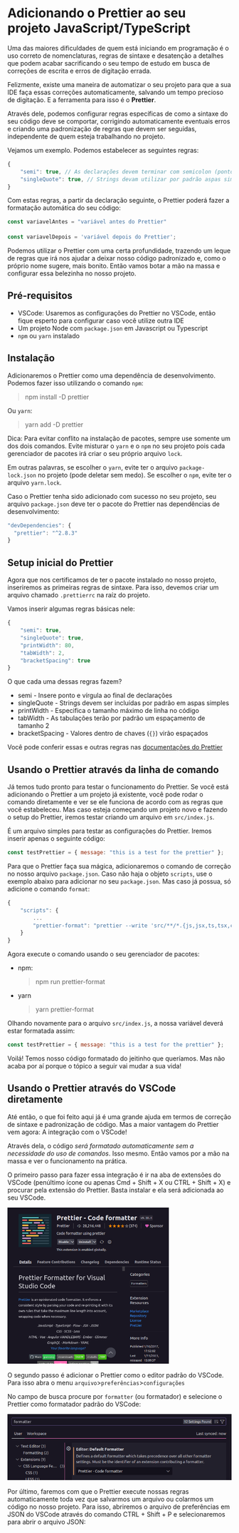 # Adicionando o Prettier ao seu projeto JavaScript/TypeScript

Uma das maiores dificuldades de quem está iniciando em programação é o uso correto de nomenclaturas, regras de sintaxe e desatenção a detalhes que podem acabar sacrificando o seu tempo de estudo em busca de correções de escrita e erros de digitação errada.

Felizmente, existe uma maneira de automatizar o seu projeto para que a sua IDE faça essas correções automaticamente, salvando um tempo precioso de digitação. E a ferramenta para isso é o **Prettier**.

Através dele, podemos configurar regras específicas de como a sintaxe do seu código deve se comportar, corrigindo automaticamente eventuais erros e criando uma padronização de regras que devem ser seguidas, independente de quem esteja trabalhando no projeto.

Vejamos um exemplo. Podemos estabelecer as seguintes regras:

```Javascript
{
    "semi": true, // As declarações devem terminar com semicolon (ponto e vírgula ;)
    "singleQuote": true, // Strings devam utilizar por padrão aspas simples
}
```

Com estas regras, a partir da declaração seguinte, o Prettier poderá fazer a formatação automática do seu código:

```Javascript
const variavelAntes = "variável antes do Prettier"

const variavelDepois = 'variável depois do Prettier';

```

Podemos utilizar o Prettier com uma certa profundidade, trazendo um leque de regras que irá nos ajudar a deixar nosso código padronizado e, como o próprio nome sugere, mais bonito. Então vamos botar a mão na massa e configurar essa belezinha no nosso projeto.

## Pré-requisitos

- VSCode: Usaremos as configurações do Prettier no VSCode, então fique esperto para configurar caso você utilize outra IDE
- Um projeto Node com `package.json` em Javascript ou Typescript
- `npm` ou `yarn` instalado

## Instalação

Adicionaremos o Prettier como uma dependência de desenvolvimento. Podemos fazer isso utilizando o comando `npm`:

> npm install -D prettier

Ou `yarn`:

> yarn add -D prettier

Dica: Para evitar conflito na instalação de pacotes, sempre use somente um dos dois comandos. Evite misturar o `yarn` e o `npm` no seu projeto pois cada gerenciador de pacotes irá criar o seu próprio arquivo `lock`.

Em outras palavras, se escolher o `yarn`, evite ter o arquivo `package-lock.json` no projeto (pode deletar sem medo). Se escolher o `npm`, evite ter o arquivo `yarn.lock`.

Caso o Prettier tenha sido adicionado com sucesso no seu projeto, seu arquivo `package.json` deve ter o pacote do Prettier nas dependências de desenvolvimento:

```javascript
"devDependencies": {
  "prettier": "^2.8.3"
}
```

## Setup inicial do Prettier

Agora que nos certificamos de ter o pacote instalado no nosso projeto, inseriremos as primeiras regras de sintaxe. Para isso, devemos criar um arquivo chamado `.prettierrc` na raíz do projeto.

Vamos inserir algumas regras básicas nele:

```javascript
{
    "semi": true,
    "singleQuote": true,
    "printWidth": 80,
    "tabWidth": 2,
    "bracketSpacing": true
}
```

O que cada uma dessas regras fazem?

- semi - Insere ponto e vírgula ao final de declarações
- singleQuote - Strings devem ser incluídas por padrão em aspas simples
- printWidth - Especifica o tamanho máximo de linha no código
- tabWidth - As tabulações terão por padrão um espaçamento de tamanho 2
- bracketSpacing - Valores dentro de chaves (`{}`) virão espaçados

Você pode conferir essas e outras regras nas [documentações do Prettier](https://prettier.io/docs/en/index.html)

## Usando o Prettier através da linha de comando

Já temos tudo pronto para testar o funcionamento do Prettier. Se você está adicionando o Prettier a um projeto já existente, você pode rodar o comando diretamente e ver se ele funciona de acordo com as regras que você estabeleceu. Mas caso esteja começando um projeto novo e fazendo o setup do Prettier, iremos testar criando um arquivo em `src/index.js`.

É um arquivo simples para testar as configurações do Prettier. Iremos inserir apenas o seguinte código:

```javascript
const testPrettier = { message: "this is a test for the prettier" };
```

Para que o Prettier faça sua mágica, adicionaremos o comando de correção no nosso arquivo `package.json`. Caso não haja o objeto `scripts`, use o exemplo abaixo para adicionar no seu `package.json`. Mas caso já possua, só adicione o comando `format`:

```javascript
{
    "scripts": {
        ...
        "prettier-format": "prettier --write 'src/**/*.{js,jsx,ts,tsx,css,json}' --config ./.prettierrc"
    }
}
```

Agora execute o comando usando o seu gerenciador de pacotes:

- npm:

  > npm run prettier-format

- yarn
  > yarn prettier-format

Olhando novamente para o arquivo `src/index.js`, a nossa variável deverá estar formatada assim:

```javascript
const testPrettier = { message: "this is a test for the prettier" };
```

Voilá! Temos nosso código formatado do jeitinho que queríamos. Mas não acaba por aí porque o tópico a seguir vai mudar a sua vida!

## Usando o Prettier através do VSCode diretamente

Até então, o que foi feito aqui já é uma grande ajuda em termos de correção de sintaxe e padronização de código. Mas a maior vantagem do Prettier vem agora: A integração com o VSCode!

Através dela, o código _será formatado automaticamente sem a necessidade do uso de comandos_. Isso mesmo. Então vamos por a mão na massa e ver o funcionamento na prática.

O primeiro passo para fazer essa integração é ir na aba de extensões do VSCode (penúltimo ícone ou apenas Cmd + Shift + X ou CTRL + Shift + X) e procurar pela extensão do Prettier. Basta instalar e ela será adicionada ao seu VSCode.

<img src="https://github.com/alantsx/Artigos/blob/main/Prettier/resources/asset1.png?raw=true" alt="prettier image" style="height: 350px;"/>

O segundo passo é adicionar o Prettier como o editor padrão do VSCode. Para isso abra o menu `arquivo`>`preferências`>`configurações`

No campo de busca procure por `formatter` (ou formatador) e selecione o Prettier como formatador padrão do VSCode:

<img src="https://github.com/alantsx/Artigos/blob/main/Prettier/resources/asset2.png?raw=true" alt="prettier image"/>

Por último, faremos com que o Prettier execute nossas regras automaticamente toda vez que salvarmos um arquivo ou colarmos um código no nosso projeto. Para isso, abriremos o arquivo de preferências em JSON do VSCode através do comando CTRL + Shift + P e selecionaremos para abrir o arquivo JSON:

